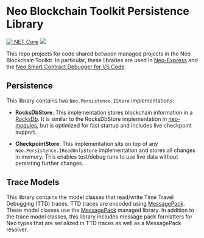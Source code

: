 # Neo Blockchain Toolkit Persistence Library

[![.NET Core](https://github.com/ngdseattle/neo-blockchaintoolkit-library/workflows/.NET%20Core/badge.svg?branch=master&event=push)](https://github.com/ngdseattle/neo-blockchaintoolkit-library/actions)
[![](https://img.shields.io/endpoint?logo=nuget&url=https%3A%2F%2Fneobctk.blob.core.windows.net%2Fpackages%2Fbadges%2Fvpre%2Fneo.blockchaintoolkit3.json)](https://neobctk.blob.core.windows.net/packages/index.json)

This repo projects for code shared between managed projects in the Neo Blockchain Toolkit.
In particular, these libraries are used in [Neo-Express](https://github.com/neo-project/neo-express)
and the [Neo Smart Contract Debugger for VS Code](https://github.com/neo-project/neo-debugger).

## Persistence

This library contains two `Neo.Persistence.IStore` implementations:

* **RocksDbStore**: This implementation stores blockchain information in a
  [RocksDb](https://rocksdb.org/). It is similar to the RocksDbStore implementation in
  [neo-modules](https://github.com/neo-project/neo-modules), but is optimized for
  fast startup and includes live checkpoint support.

* **CheckpointStore**: This implementation sits on top of any `Neo.Persistence.IReadOnlyStore`
  implementation and stores all changes in memory. This enables test/debug runs to
  use live data without persisting further changes.

## Trace Models

This library contains the model classes that read/write Time Travel Debugging (TTD) traces.
TTD traces are encoded using [MessagePack](https://msgpack.org/). These model classes
use the [MessagePack](https://github.com/neuecc/MessagePack-CSharp) managed library.
In addition to the trace model classes, this library includes message pack formatters for
Neo types that are serialized in TTD traces as well as a MessagePack resolver.
